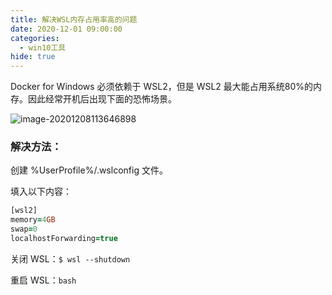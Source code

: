 ```yaml
---
title: 解决WSL内存占用率高的问题
date: 2020-12-01 09:00:00
categories:
  - win10工具
hide: true
---
```

Docker for Windows 必须依赖于 WSL2，但是 WSL2 最大能占用系统80%的内存。因此经常开机后出现下面的恐怖场景。

<!-- More -->

![image-20201208113646898](C:\Users\kai\AppData\Roaming\Typora\typora-user-images\image-20201208113646898.png)

### 解决方法：

创建 %UserProfile%/.wslconfig 文件。

填入以下内容：

```pro
[wsl2]
memory=4GB
swap=0
localhostForwarding=true
```

关闭 WSL：`$ wsl --shutdown`

重启 WSL：`bash`